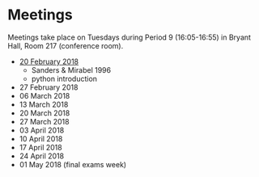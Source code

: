 # Meetings

Meetings take place on Tuesdays during Period 9 (16:05-16:55) in Bryant Hall, Room 217 (conference room).

* [20 February 2018](20180220.md)
    * Sanders & Mirabel 1996
    * python introduction
* 27 February 2018
* 06 March 2018
* 13 March 2018
* 20 March 2018
* 27 March 2018
* 03 April 2018
* 10 April 2018
* 17 April 2018
* 24 April 2018
* 01 May 2018 (final exams week)
